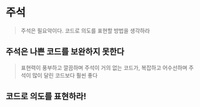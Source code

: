 # 주석

> 주석은 필요악이다. 코드로 의도를 표현할 방법을 생각하라

## 주석은 나쁜 코드를 보완하지 못한다

> 표현력이 풍부하고 깔끔하며 주석이 거의 없는 코드가, 복잡하고 어수선하며 주석이 많이 달린 코드보다 훨씬 좋다

## 코드로 의도를 표현하라!

